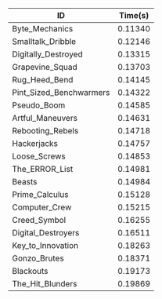 |ID|Time(s)|
|-|-|
|Byte_Mechanics|0.11340|
|Smalltalk_Dribble|0.12146|
|Digitally_Destroyed|0.13315|
|Grapevine_Squad|0.13703|
|Rug_Heed_Bend|0.14145|
|Pint_Sized_Benchwarmers|0.14322|
|Pseudo_Boom|0.14585|
|Artful_Maneuvers|0.14631|
|Rebooting_Rebels|0.14718|
|Hackerjacks|0.14757|
|Loose_Screws|0.14853|
|The_ERROR_List|0.14981|
|Beasts|0.14984|
|Prime_Calculus|0.15128|
|Computer_Crew|0.15215|
|Creed_Symbol|0.16255|
|Digital_Destroyers|0.16511|
|Key_to_Innovation|0.18263|
|Gonzo_Brutes|0.18371|
|Blackouts|0.19173|
|The_Hit_Blunders|0.19869|
